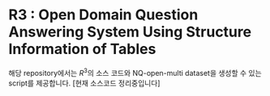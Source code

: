 # R3 : Open Domain Question Answering System Using Structure Information of Tables
해당 repository에서는 $R^3$의 소스 코드와 NQ-open-multi dataset을 생성할 수 있는 script를 제공합니다.
[현재 소스코드 정리중입니다]
